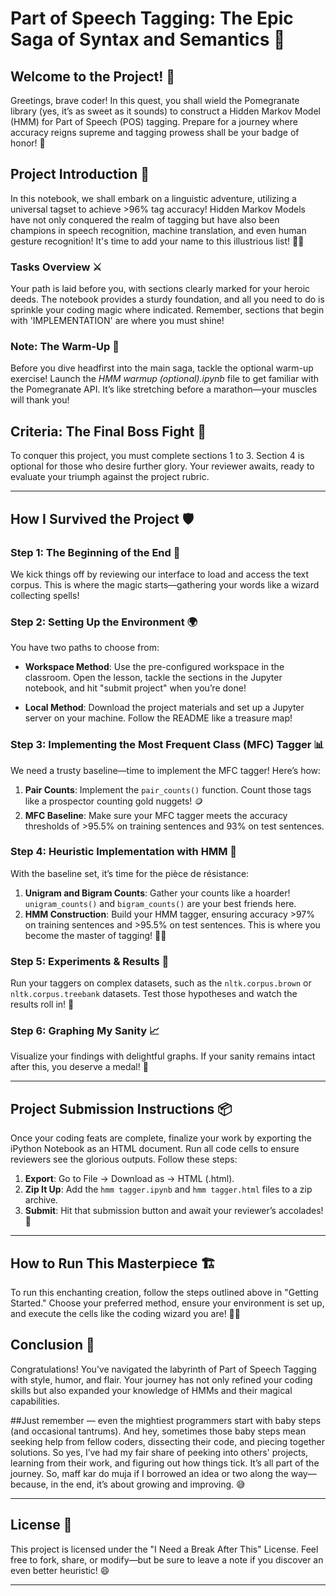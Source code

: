 
# Part of Speech Tagging: The Epic Saga of Syntax and Semantics 🚀

## Welcome to the Project! 🎉

Greetings, brave coder! In this quest, you shall wield the Pomegranate library (yes, it’s as sweet as it sounds) to construct a Hidden Markov Model (HMM) for Part of Speech (POS) tagging. Prepare for a journey where accuracy reigns supreme and tagging prowess shall be your badge of honor! 🏅

## Project Introduction 🧐

In this notebook, we shall embark on a linguistic adventure, utilizing a universal tagset to achieve >96% tag accuracy! Hidden Markov Models have not only conquered the realm of tagging but have also been champions in speech recognition, machine translation, and even human gesture recognition! It's time to add your name to this illustrious list! 📜✨

### Tasks Overview ⚔️

Your path is laid before you, with sections clearly marked for your heroic deeds. The notebook provides a sturdy foundation, and all you need to do is sprinkle your coding magic where indicated. Remember, sections that begin with 'IMPLEMENTATION' are where you must shine!

### Note: The Warm-Up 🥵

Before you dive headfirst into the main saga, tackle the optional warm-up exercise! Launch the *HMM warmup (optional).ipynb* file to get familiar with the Pomegranate API. It’s like stretching before a marathon—your muscles will thank you!

## Criteria: The Final Boss Fight 💪

To conquer this project, you must complete sections 1 to 3. Section 4 is optional for those who desire further glory. Your reviewer awaits, ready to evaluate your triumph against the project rubric.

---

## How I Survived the Project 🛡️

### Step 1: The Beginning of the End 🚀

We kick things off by reviewing our interface to load and access the text corpus. This is where the magic starts—gathering your words like a wizard collecting spells!

### Step 2: Setting Up the Environment 🌍

You have two paths to choose from:

- **Workspace Method**: Use the pre-configured workspace in the classroom. Open the lesson, tackle the sections in the Jupyter notebook, and hit "submit project" when you’re done!

- **Local Method**: Download the project materials and set up a Jupyter server on your machine. Follow the README like a treasure map!

### Step 3: Implementing the Most Frequent Class (MFC) Tagger 📊

We need a trusty baseline—time to implement the MFC tagger! Here’s how:

1. **Pair Counts**: Implement the `pair_counts()` function. Count those tags like a prospector counting gold nuggets! 🪙
2. **MFC Baseline**: Make sure your MFC tagger meets the accuracy thresholds of >95.5% on training sentences and 93% on test sentences. 

### Step 4: Heuristic Implementation with HMM 🎩

With the baseline set, it’s time for the pièce de résistance:

1. **Unigram and Bigram Counts**: Gather your counts like a hoarder! `unigram_counts()` and `bigram_counts()` are your best friends here.
2. **HMM Construction**: Build your HMM tagger, ensuring accuracy >97% on training sentences and >95.5% on test sentences. This is where you become the master of tagging! 🧙‍♂️

### Step 5: Experiments & Results 🔬

Run your taggers on complex datasets, such as the `nltk.corpus.brown` or `nltk.corpus.treebank` datasets. Test those hypotheses and watch the results roll in! 🧪

### Step 6: Graphing My Sanity 📈

Visualize your findings with delightful graphs. If your sanity remains intact after this, you deserve a medal! 🏅

---

## Project Submission Instructions 📦

Once your coding feats are complete, finalize your work by exporting the iPython Notebook as an HTML document. Run all code cells to ensure reviewers see the glorious outputs. Follow these steps:

1. **Export**: Go to File -> Download as -> HTML (.html).
2. **Zip It Up**: Add the `hmm tagger.ipynb` and `hmm tagger.html` files to a zip archive.
3. **Submit**: Hit that submission button and await your reviewer’s accolades! 🎉

---

## How to Run This Masterpiece 🏗️

To run this enchanting creation, follow the steps outlined above in "Getting Started." Choose your preferred method, ensure your environment is set up, and execute the cells like the coding wizard you are! 🧙‍♀️

## Conclusion 🏁

Congratulations! You’ve navigated the labyrinth of Part of Speech Tagging with style, humor, and flair. Your journey has not only refined your coding skills but also expanded your knowledge of HMMs and their magical capabilities.

##Just remember — even the mightiest programmers start with baby steps (and occasional tantrums). And hey, sometimes those baby steps mean seeking help from fellow coders, dissecting their code, and piecing together solutions. So yes, I’ve had my fair share of peeking into others' projects, learning from their work, and figuring out how things tick. It’s all part of the journey. So, maff kar do muja if I borrowed an idea or two along the way—because, in the end, it’s about growing and improving. 😅

---

## License 📝

This project is licensed under the "I Need a Break After This" License. Feel free to fork, share, or modify—but be sure to leave a note if you discover an even better heuristic! 😄

---
